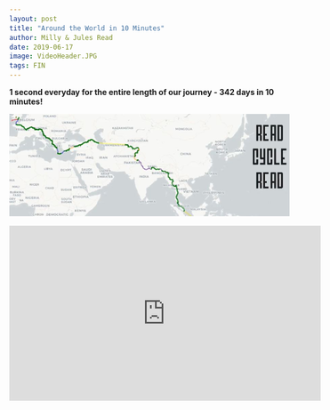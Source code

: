 ```yaml
---
layout: post
title: "Around the World in 10 Minutes"
author: Milly & Jules Read
date: 2019-06-17
image: VideoHeader.JPG
tags: FIN
---
```


**1 second everyday for the entire length of our journey - 342 days in 10 minutes!**

[![VideoThumb](assets/img/VideoThumb.JPG)](https://youtu.be/GugsCdLHm-Q)

  <iframe width="560" height="315" src="https://www.youtube.com/embed/GugsCdLHm-Q" frameborder="0" allow="accelerometer; autoplay; encrypted-media; gyroscope; picture-in-picture" allowfullscreen></iframe>
